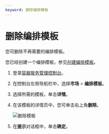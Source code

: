 ```yaml
---
keyword: 删除编排模板
---
```


# 删除编排模板

您可删除不再需要的编排模板。

您已经创建一个编排模板，参见[创建编排模板](/cn.zh-CN/Kubernetes集群用户指南/应用市场/模板管理/创建编排模板.md)。

1.  登录[容器服务管理控制台](https://cs.console.aliyun.com)。

2.  在控制台左侧导航栏中，选择**市场** \> **编排模板**。

3.  选择所需的模板，单击**详情**。

4.  在该模板的详情页中，您可单击右上角**删除**。

    ![删除模板](https://static-aliyun-doc.oss-accelerate.aliyuncs.com/assets/img/zh-CN/5006659951/p8906.png)

5.  在**提示**对话框中，单击**确定**。



